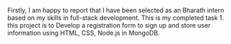 Firstly, I am happy to report that I have been selected as an Bharath intern based on my skills in full-stack development. This is my completed task 1. this project is to Develop a registration form to sign up and store user information using HTML, CSS, Node.js in MongoDB.
